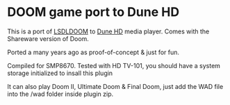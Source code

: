# DOOM game port to Dune HD

This is a port of [LSDLDOOM](http://jesshaas.com/lsdldoom/) to [Dune HD](https://dune-hd.com/eng/products/full_hd_media_players/10) media player. Comes with the Shareware version of Doom.

Ported a many years ago as proof-of-concept & just for fun.

Compiled for SMP8670. Tested with HD TV-101, you should have a system storage initialized to insall this plugin

It can also play Doom II, Ultimate Doom & Final Doom, just add the WAD file into the /wad folder inside plugin zip.
